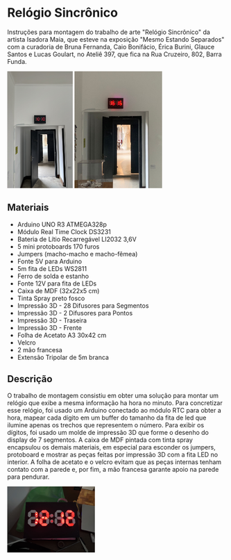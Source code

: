 # Relógio Sincrônico

Instruções para montagem do trabalho de arte "Relógio Sincrônico" da artista Isadora Maia, que esteve na exposição "Mesmo Estando Separados" com a curadoria de Bruna Fernanda, Caio Bonifácio, Érica Burini, Glauce Santos e Lucas Goulart, no Ateliê 397, que fica na Rua Cruzeiro, 802, Barra Funda. 

<img src="./img/at_exhibition.JPG" alt="At exhibition" width="30%">
<img src="./img/at_exhibition2.jpg" alt="At exhibition" width="40%">

## Materiais

- Arduino UNO R3 ATMEGA328p
- Módulo Real Time Clock DS3231
- Bateria de Lítio Recarregável LI2032 3,6V
- 5 mini protoboards 170 furos
- Jumpers (macho-macho e macho-fêmea)
- Fonte 5V para Arduino
- 5m fita de LEDs WS2811 
- Ferro de solda e estanho 
- Fonte 12V para fita de LEDs
- Caixa de MDF (32x22x5 cm)
- Tinta Spray preto fosco
- Impressão 3D - 28 Difusores para Segmentos
- Impressão 3D - 2 Difusores para Pontos
- Impressão 3D - Traseira
- Impressão 3D - Frente
- Folha de Acetato A3 30x42 cm
- Velcro
- 2 mão francesa 
- Extensão Tripolar de 5m branca 

## Descrição

O trabalho de montagem consistiu em obter uma solução para montar um relógio que exibe a mesma informação ha hora no minuto.
Para concretizar esse relógio, foi usado um Arduino conectado ao módulo RTC para obter a hora, mapear cada dígito em um buffer do tamanho da fita de led que ilumine apenas os trechos que representem o número.
Para exibir os dígitos, foi usado um molde de impressão 3D que forme o desenho do display de 7 segmentos.
A caixa de MDF pintada com tinta spray encapsulou os demais materiais, em especial para esconder os jumpers, protoboard e mostrar as peças feitas por impressão 3D com a fita LED no interior. A folha de acetato e o velcro evitam que as peças internas tenham contato com a parede e, por fim, a mão francesa garante apoio na parede para pendurar.

<img src="./img/done.jpg" alt="Done!" width="40%">